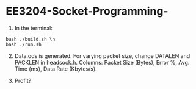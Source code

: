 EE3204-Socket-Programming-
==========================

1. In the terminal:
  ```
  bash ./build.sh \n
  bash ./run.sh
  ```
2. Data.ods is generated. For varying packet size, change DATALEN and PACKLEN in headsock.h. Columns: Packet Size (Bytes), Error %, Avg. Time (ms), Data Rate (Kbytes/s). 

3. Profit?
